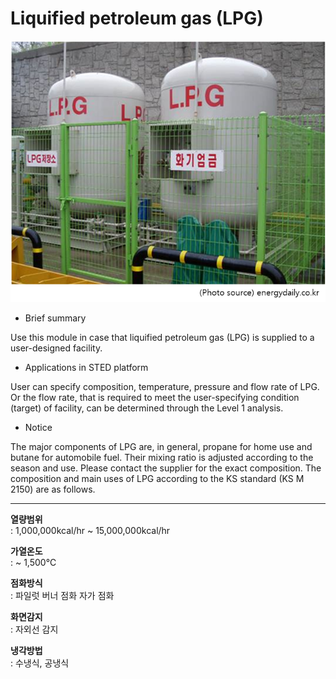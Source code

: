 # Liquified petroleum gas (LPG)

![Liquified petroleum gas (LPG)](./ms-lpg-01.png)

- Brief summary

Use this module in case that liquified petroleum gas (LPG) is supplied to a user-designed facility.

- Applications in STED platform

User can specify composition, temperature, pressure and flow rate of LPG. Or the flow rate, that is required to meet the user-specifying condition (target) of facility, can be determined through the Level 1 analysis.

- Notice

The major components of LPG are, in general, propane for home use and butane for automobile fuel. Their mixing ratio is adjusted according to the season and use. Please contact the supplier for the exact composition. The composition and main uses of LPG according to the KS standard (KS M 2150) are as follows.

---

**열량범위**  
: 1,000,000kcal/hr ~ 15,000,000kcal/hr

**가열온도**  
: ~ 1,500℃

**점화방식**  
: 파일럿 버너 점화 자가 점화

**화면감지**  
: 자외선 감지

**냉각방법**  
: 수냉식, 공냉식
